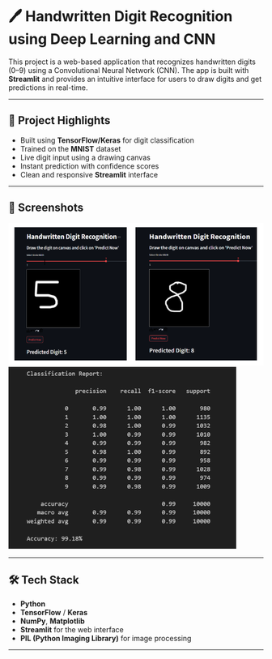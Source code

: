 # 🖊️ Handwritten Digit Recognition using Deep Learning and CNN

This project is a web-based application that recognizes handwritten digits (0–9) using a Convolutional Neural Network (CNN). The app is built with **Streamlit** and provides an intuitive interface for users to draw digits and get predictions in real-time.

---

## 🧠 Project Highlights

- Built using **TensorFlow/Keras** for digit classification
- Trained on the **MNIST** dataset
- Live digit input using a drawing canvas
- Instant prediction with confidence scores
- Clean and responsive **Streamlit** interface

---

## 📸 Screenshots

<img src="screenshots/image.png" width="600">
<img src="screenshots/Screenshot 2025-04-24 154026.png" width = 450">

---

## 🛠️ Tech Stack

- **Python**
- **TensorFlow** / **Keras**
- **NumPy**, **Matplotlib**
- **Streamlit** for the web interface
- **PIL (Python Imaging Library)** for image processing

---

